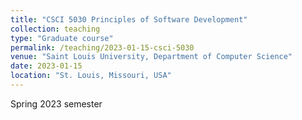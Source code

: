 ```yaml
---
title: "CSCI 5030 Principles of Software Development"
collection: teaching
type: "Graduate course"
permalink: /teaching/2023-01-15-csci-5030
venue: "Saint Louis University, Department of Computer Science"
date: 2023-01-15
location: "St. Louis, Missouri, USA"
---
```


Spring 2023 semester
